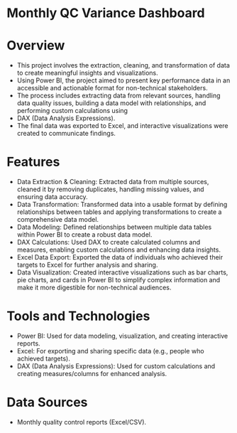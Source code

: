 # Monthly QC Variance Dashboard 

# Overview
- This project involves the extraction, cleaning, and transformation of data to create meaningful insights and visualizations. 
- Using Power BI, the project aimed to present key performance data in an accessible and actionable format for non-technical stakeholders. 
- The process includes extracting data from relevant sources, handling data quality issues, building a data model with relationships, and performing custom calculations using 
- DAX (Data Analysis Expressions).
- The final data was exported to Excel, and interactive visualizations were created to communicate findings.

# Features
- Data Extraction & Cleaning: Extracted data from multiple sources, cleaned it by removing duplicates, handling missing values, and ensuring data accuracy.
- Data Transformation: Transformed data into a usable format by defining relationships between tables and applying transformations to create a comprehensive data model.
- Data Modeling: Defined relationships between multiple data tables within Power BI to create a robust data model.
- DAX Calculations: Used DAX to create calculated columns and measures, enabling custom calculations and enhancing data insights.
- Excel Data Export: Exported the data of individuals who achieved their targets to Excel for further analysis and sharing.
- Data Visualization: Created interactive visualizations such as bar charts, pie charts, and cards in Power BI to simplify complex information and make it 
more digestible for non-technical audiences.

# Tools and Technologies
- Power BI: Used for data modeling, visualization, and creating interactive reports.
- Excel: For exporting and sharing specific data (e.g., people who achieved targets).
- DAX (Data Analysis Expressions): Used for custom calculations and creating measures/columns for enhanced analysis.

# Data Sources
- Monthly quality control reports (Excel/CSV).
